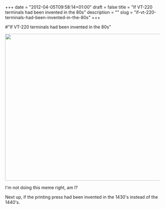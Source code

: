 +++
date = "2012-04-05T09:58:14+01:00"
draft = false
title = "If VT-220 terminals had been invented in the 80s"
description = ""
slug = "if-vt-220-terminals-had-been-invented-in-the-80s"
+++

#"If VT-220 terminals had been invented in the 80s"

<a href="https://s3-eu-west-1.amazonaws.com/conoroneill.net/wp-content/uploads/2012/04/800px-DEC-VT220-0a.jpg"><img class="alignnone wp-image-660" title="800px-DEC-VT220-0a" src="https://s3-eu-west-1.amazonaws.com/conoroneill.net/wp-content/uploads/2012/04/800px-DEC-VT220-0a.jpg" alt="" width="640" height="480" /></a>

I'm not doing this meme right, am I?

Next up, if the printing press had been invented in the 1430's instead of the 1440's.